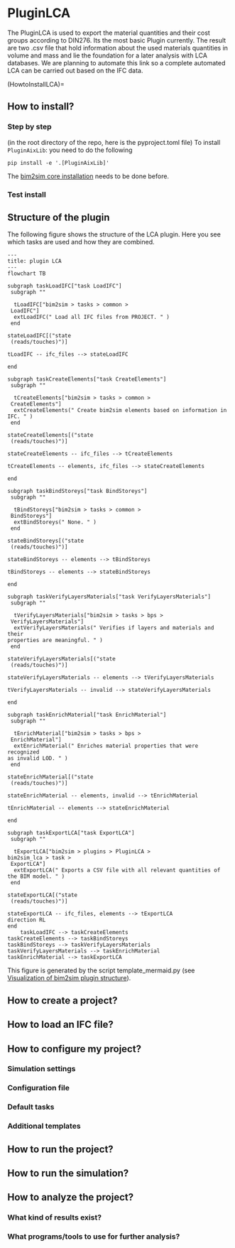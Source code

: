 # PluginLCA

The PluginLCA is used to export the material quantities and their cost groups according to DIN276. Its the most basic
Plugin currently. The result are two .csv file that hold information about the used materials quantities in volume and
mass and lie the foundation for a later analysis with LCA databases. We are planning to automate this link so a complete
automated LCA can be carried out based on the IFC data.

(HowtoInstallLCA)=
## How to install?

### Step by step
(in the root directory of the repo, here is the pyproject.toml file)
To install `PluginAixLib`: you need to do the following

```shell
pip install -e '.[PluginAixLib]'
```

The [bim2sim core installation](coreInstalltion) needs to be done before.
### Test install

## Structure of the plugin

The following figure shows the structure of the LCA plugin. Here you see which tasks are used and how they are combined.
<!--- 
the following code is pasted from the a file from /bim2sim/docs/source/img/dynamic/plugindiagram
this figure is generated by the function generate_plugin_structure_fig in file template_mermaid.py
-->

```{mermaid}
---
title: plugin LCA
---
flowchart TB
    
subgraph taskLoadIFC["task LoadIFC"]
 subgraph "" 

  tLoadIFC["bim2sim > tasks > common >  
 LoadIFC"]
  extLoadIFC(" Load all IFC files from PROJECT. " )
 end

stateLoadIFC[("state
 (reads/touches)")]
    
tLoadIFC -- ifc_files --> stateLoadIFC

end
    
subgraph taskCreateElements["task CreateElements"]
 subgraph "" 

  tCreateElements["bim2sim > tasks > common >  
 CreateElements"]
  extCreateElements(" Create bim2sim elements based on information in
IFC. " )
 end

stateCreateElements[("state
 (reads/touches)")]
    
stateCreateElements -- ifc_files --> tCreateElements

tCreateElements -- elements, ifc_files --> stateCreateElements

end
    
subgraph taskBindStoreys["task BindStoreys"]
 subgraph "" 

  tBindStoreys["bim2sim > tasks > common >  
 BindStoreys"]
  extBindStoreys(" None. " )
 end

stateBindStoreys[("state
 (reads/touches)")]
    
stateBindStoreys -- elements --> tBindStoreys

tBindStoreys -- elements --> stateBindStoreys

end
    
subgraph taskVerifyLayersMaterials["task VerifyLayersMaterials"]
 subgraph "" 

  tVerifyLayersMaterials["bim2sim > tasks > bps >  
 VerifyLayersMaterials"]
  extVerifyLayersMaterials(" Verifies if layers and materials and their
properties are meaningful. " )
 end

stateVerifyLayersMaterials[("state
 (reads/touches)")]
    
stateVerifyLayersMaterials -- elements --> tVerifyLayersMaterials

tVerifyLayersMaterials -- invalid --> stateVerifyLayersMaterials

end
    
subgraph taskEnrichMaterial["task EnrichMaterial"]
 subgraph "" 

  tEnrichMaterial["bim2sim > tasks > bps >  
 EnrichMaterial"]
  extEnrichMaterial(" Enriches material properties that were recognized
as invalid LOD. " )
 end

stateEnrichMaterial[("state
 (reads/touches)")]
    
stateEnrichMaterial -- elements, invalid --> tEnrichMaterial

tEnrichMaterial -- elements --> stateEnrichMaterial

end
    
subgraph taskExportLCA["task ExportLCA"]
 subgraph "" 

  tExportLCA["bim2sim > plugins > PluginLCA > 
bim2sim_lca > task >  
 ExportLCA"]
  extExportLCA(" Exports a CSV file with all relevant quantities of
the BIM model. " )
 end

stateExportLCA[("state
 (reads/touches)")]
    
stateExportLCA -- ifc_files, elements --> tExportLCA
direction RL
end
    taskLoadIFC --> taskCreateElements 
taskCreateElements --> taskBindStoreys 
taskBindStoreys --> taskVerifyLayersMaterials 
taskVerifyLayersMaterials --> taskEnrichMaterial 
taskEnrichMaterial --> taskExportLCA 
```

This figure is generated by the script template_mermaid.py (see [Visualization of bim2sim plugin structure](genVisPlugins)).

## How to create a project?

## How to load an IFC file?

## How to configure my project?

### Simulation settings

### Configuration file

### Default tasks

### Additional templates

## How to run the project?

## How to run the simulation?

## How to analyze the project?

### What kind of results exist?
### What programs/tools to use for further analysis?
